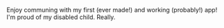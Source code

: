 Enjoy communing with my first (ever made!) and working (probably!) app! I'm proud of my disabled child. Really.
